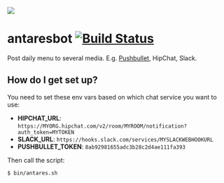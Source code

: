 ![](http://antaresristorante.it/images/antares.png)
# antaresbot [![Build Status](https://travis-ci.org/maxcanna/antaresbot.svg?branch=master)](https://travis-ci.org/maxcanna/antaresbot)
Post daily menu to several media. E.g. [Pushbullet](https://www.pushbullet.com/channel?tag=antares), HipChat, Slack.

## How do I get set up?
You need to set these env vars based on which chat service you want to use:
* **HIPCHAT_URL**: `https://MYORG.hipchat.com/v2/room/MYROOM/notification?auth_token=MYTOKEN`
* **SLACK_URL**: `https://hooks.slack.com/services/MYSLACKWEBHOOKURL`
* **PUSHBULLET_TOKEN**: `8ab92981655adc3b28c2d4ae111fa393`

Then call the script:
```bash
$ bin/antares.sh
```
